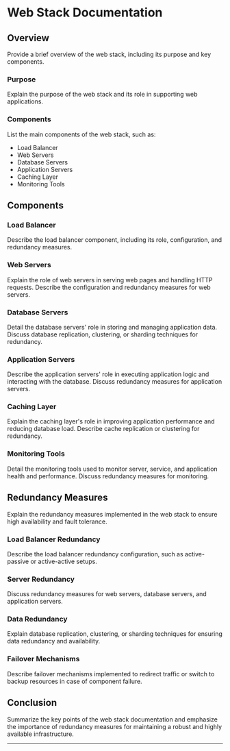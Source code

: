 # Web Stack Documentation

## Overview
Provide a brief overview of the web stack, including its purpose and key components.

### Purpose
Explain the purpose of the web stack and its role in supporting web applications.

### Components
List the main components of the web stack, such as:
- Load Balancer
- Web Servers
- Database Servers
- Application Servers
- Caching Layer
- Monitoring Tools

## Components

### Load Balancer
Describe the load balancer component, including its role, configuration, and redundancy measures.

### Web Servers
Explain the role of web servers in serving web pages and handling HTTP requests. Describe the configuration and redundancy measures for web servers.

### Database Servers
Detail the database servers' role in storing and managing application data. Discuss database replication, clustering, or sharding techniques for redundancy.

### Application Servers
Describe the application servers' role in executing application logic and interacting with the database. Discuss redundancy measures for application servers.

### Caching Layer
Explain the caching layer's role in improving application performance and reducing database load. Describe cache replication or clustering for redundancy.

### Monitoring Tools
Detail the monitoring tools used to monitor server, service, and application health and performance. Discuss redundancy measures for monitoring.

## Redundancy Measures
Explain the redundancy measures implemented in the web stack to ensure high availability and fault tolerance.

### Load Balancer Redundancy
Describe the load balancer redundancy configuration, such as active-passive or active-active setups.

### Server Redundancy
Discuss redundancy measures for web servers, database servers, and application servers.

### Data Redundancy
Explain database replication, clustering, or sharding techniques for ensuring data redundancy and availability.

### Failover Mechanisms
Describe failover mechanisms implemented to redirect traffic or switch to backup resources in case of component failure.

## Conclusion
Summarize the key points of the web stack documentation and emphasize the importance of redundancy measures for maintaining a robust and highly available infrastructure.

---
